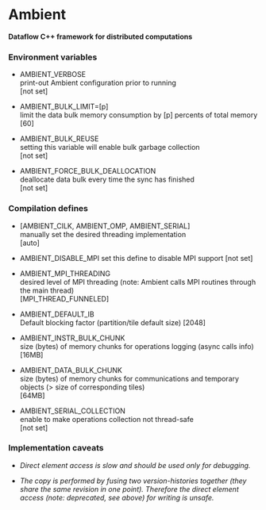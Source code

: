 Ambient
=======
**Dataflow C++ framework for distributed computations**

### Environment variables

- AMBIENT_VERBOSE  
  print-out Ambient configuration prior to running  
  [not set]

- AMBIENT_BULK_LIMIT=[p]  
  limit the data bulk memory consumption by [p] percents of total memory  
  [60]
                                            
- AMBIENT_BULK_REUSE  
  setting this variable will enable bulk garbage collection  
  [not set]
                                            
- AMBIENT_FORCE_BULK_DEALLOCATION  
  deallocate data bulk every time the sync has finished  
  [not set]


### Compilation defines

- [AMBIENT_CILK, AMBIENT_OMP, AMBIENT_SERIAL]  
  manually set the desired threading implementation  
  [auto]

- AMBIENT_DISABLE_MPI
  set this define to disable MPI support
  [not set]

- AMBIENT_MPI_THREADING  
  desired level of MPI threading (note: Ambient calls MPI routines through the main thread)  
  [MPI_THREAD_FUNNELED]
                                            
- AMBIENT_DEFAULT_IB  
  Default blocking factor (partition/tile default size)
  [2048]
                                            
- AMBIENT_INSTR_BULK_CHUNK  
  size (bytes) of memory chunks for operations logging (async calls info)  
  [16MB]
                                            
- AMBIENT_DATA_BULK_CHUNK  
  size (bytes) of memory chunks for communications and temporary objects (> size of corresponding tiles)  
  [64MB]
                                            
- AMBIENT_SERIAL_COLLECTION  
  enable to make operations collection not thread-safe  
  [not set]

### Implementation caveats

- *Direct element access is slow and should be used only for debugging.*

- *The copy is performed by fusing two version-histories together (they share the same revision in one point).
  Therefore the direct element access (note: deprecated, see above) for writing is unsafe.*
